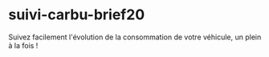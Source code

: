 # suivi-carbu-brief20
Suivez facilement l'évolution de la consommation de votre véhicule, un plein à la fois !
